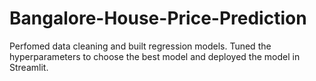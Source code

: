 # Bangalore-House-Price-Prediction
Perfomed data cleaning and built regression models. Tuned the hyperparameters to choose the best model and deployed the model in Streamlit.
